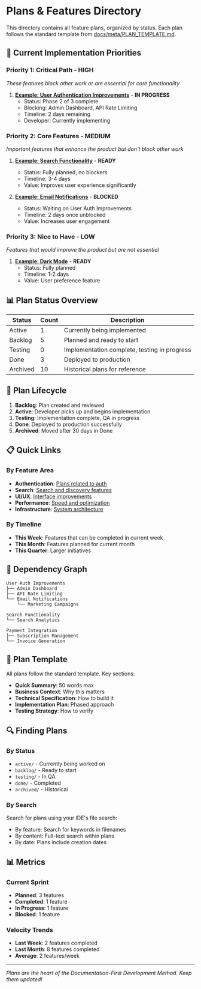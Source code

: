 # Plans & Features Directory

This directory contains all feature plans, organized by status. Each plan follows the standard template from [docs/meta/PLAN_TEMPLATE.md](../meta/PLAN_TEMPLATE.md).

## 🎯 Current Implementation Priorities

### Priority 1: Critical Path - **HIGH**
*These features block other work or are essential for core functionality*

1. **[Example: User Authentication Improvements](./active/USER_AUTH_IMPROVEMENTS.md)** - **IN PROGRESS**
   - Status: Phase 2 of 3 complete
   - Blocking: Admin Dashboard, API Rate Limiting
   - Timeline: 2 days remaining
   - Developer: Currently implementing

### Priority 2: Core Features - **MEDIUM**
*Important features that enhance the product but don't block other work*

1. **[Example: Search Functionality](./backlog/SEARCH_FUNCTIONALITY.md)** - **READY**
   - Status: Fully planned, no blockers
   - Timeline: 3-4 days
   - Value: Improves user experience significantly

2. **[Example: Email Notifications](./backlog/EMAIL_NOTIFICATIONS.md)** - **BLOCKED**
   - Status: Waiting on User Auth Improvements
   - Timeline: 2 days once unblocked
   - Value: Increases user engagement

### Priority 3: Nice to Have - **LOW**
*Features that would improve the product but are not essential*

1. **[Example: Dark Mode](./backlog/DARK_MODE.md)** - **READY**
   - Status: Fully planned
   - Timeline: 1-2 days
   - Value: User preference feature

## 📊 Plan Status Overview

| Status | Count | Description |
|--------|-------|-------------|
| Active | 1 | Currently being implemented |
| Backlog | 5 | Planned and ready to start |
| Testing | 0 | Implementation complete, testing in progress |
| Done | 3 | Deployed to production |
| Archived | 10 | Historical plans for reference |

## 🔄 Plan Lifecycle

1. **Backlog**: Plan created and reviewed
2. **Active**: Developer picks up and begins implementation
3. **Testing**: Implementation complete, QA in progress
4. **Done**: Deployed to production successfully
5. **Archived**: Moved after 30 days in Done

## 📋 Quick Links

### By Feature Area
- **Authentication**: [Plans related to auth](./backlog#authentication)
- **Search**: [Search and discovery features](./backlog#search)
- **UI/UX**: [Interface improvements](./backlog#ui-ux)
- **Performance**: [Speed and optimization](./backlog#performance)
- **Infrastructure**: [System architecture](./backlog#infrastructure)

### By Timeline
- **This Week**: Features that can be completed in current week
- **This Month**: Features planned for current month
- **This Quarter**: Larger initiatives

## 🚦 Dependency Graph

```
User Auth Improvements
├── Admin Dashboard
├── API Rate Limiting
└── Email Notifications
    └── Marketing Campaigns

Search Functionality
└── Search Analytics

Payment Integration
├── Subscription Management
└── Invoice Generation
```

## 📝 Plan Template

All plans follow the standard template. Key sections:
- **Quick Summary**: 50 words max
- **Business Context**: Why this matters
- **Technical Specification**: How to build it
- **Implementation Plan**: Phased approach
- **Testing Strategy**: How to verify

## 🔍 Finding Plans

### By Status
- `active/` - Currently being worked on
- `backlog/` - Ready to start
- `testing/` - In QA
- `done/` - Completed
- `archived/` - Historical

### By Search
Search for plans using your IDE's file search:
- By feature: Search for keywords in filenames
- By content: Full-text search within plans
- By date: Plans include creation dates

## 📊 Metrics

### Current Sprint
- **Planned**: 3 features
- **Completed**: 1 feature
- **In Progress**: 1 feature
- **Blocked**: 1 feature

### Velocity Trends
- **Last Week**: 2 features completed
- **Last Month**: 8 features completed
- **Average**: 2 features/week

---

*Plans are the heart of the Documentation-First Development Method. Keep them updated!*